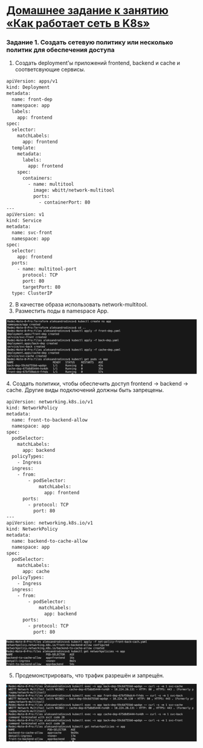 # [Домашнее задание к занятию «Как работает сеть в K8s»](https://github.com/netology-code/kuber-homeworks/blob/main/3.3/3.3.md)

### Задание 1. Создать сетевую политику или несколько политик для обеспечения доступа

1. Создать deployment'ы приложений frontend, backend и cache и соответсвующие сервисы.
```
apiVersion: apps/v1
kind: Deployment
metadata:
  name: front-dep
  namespace: app
  labels:
    app: frontend
spec:
  selector:
    matchLabels:
      app: frontend
  template:
    metadata:
      labels:
        app: frontend
    spec:
      containers:
        - name: multitool
          image: wbitt/network-multitool
          ports:
            - containerPort: 80
---
apiVersion: v1
kind: Service
metadata:
  name: svc-front
  namespace: app
spec:
  selector:
    app: frontend
  ports:
    - name: multitool-port
      protocol: TCP
      port: 80
      targetPort: 80
  type: ClusterIP
```

2. В качестве образа использовать network-multitool.
3. Разместить поды в namespace App.

<p align="center">
  <img width="" height="" src="./scr/1.png">
</p>
4. Создать политики, чтобы обеспечить доступ frontend -> backend -> cache. Другие виды подключений должны быть запрещены.

```
apiVersion: networking.k8s.io/v1
kind: NetworkPolicy
metadata:
  name: front-to-backend-allow
  namespace: app
spec:
  podSelector:
    matchLabels:
      app: backend
  policyTypes:
    - Ingress
  ingress:
    - from:
        - podSelector:
            matchLabels:
              app: frontend
      ports:
        - protocol: TCP
          port: 80
---
apiVersion: networking.k8s.io/v1
kind: NetworkPolicy
metadata:
  name: backend-to-cache-allow
  namespace: app
spec:
  podSelector:
    matchLabels:
      app: cache
  policyTypes:
    - Ingress
  ingress:
    - from:
        - podSelector:
            matchLabels:
              app: backend
      ports:
        - protocol: TCP
          port: 80
```

<p align="center">
  <img width="" height="" src="./scr/2.png">
</p>

5. Продемонстрировать, что трафик разрешён и запрещён.

<p align="center">
  <img width="" height="" src="./scr/3.png">
</p>